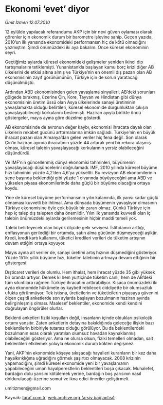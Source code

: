 # Ekonomi ‘evet’ diyor

*Ümit İzmen 12.07.2010*

<div class="yazi"><p>12 eylülde yapılacak referandumu AKP için bir nevi güven oylaması olarak görenler için ekonomik durum bir barometre işlevine sahip. Geçen yazıda, 2010’un ilk yarısında ekonomideki performansın hiç de kötü olmadığını yazmıştım. Şimdi önümüzdeki iki aya bakalım. Önce küresel ekonominin seyri. </p>
<p>Geçtiğimiz aylarda küresel ekonomideki gelişmeler yeniden ikinci dip tartışmalarını tetiklemişti. Yunanistan’da başlayan kamu borç krizi diğer AB ülkelerini de etkisi altına almış ve Türkiye’nin en önemli dış pazarı olan AB ekonomisinin zayıf görünümünün, Türkiye için de sorun yaratacağı düşünülmüştü. </p>
<p>Ardından ABD ekonomisinden gelen yavaşlama sinyalleri, AB’deki sorunları gölgede bırakmış, üzerine Çin, Kore, Tayvan ve Hindistan gibi dünya ekonomisinin üretim üssü olan Asya ülkelerinde sanayi üretiminin yavaşlamakta olduğu belirtileri, küresel ekonomide durgunluktan çıkışın yavaşlayabileceği korkularını beslemişti. Haziran ayıyla birlikte öncü göstergeler, mayıs ayına göre düzelme gösterdi. </p>
<p>AB ekonomisinde de avronun değer kaybı, ekonomisi ihracata dayalı olan ülkelerin rekabet gücünü arttırmalarına imkân sağladı. Türkiye’nin en büyük ihracat pazarı olan Almanya’dan gelen veriler hiç fena değil. Son olarak Çin’in haziran ayında ihracatının yüzde 44 artarak yeni bir rekora ulaşmış olması, küresel talebin yavaşlayacağı korkularının yersiz olabileceğini düşündürdü. </p>
<p>Ve IMF’nin güncellenmiş dünya ekonomisi tahminleri, büyümenin yavaşlayacağı düşüncelerini doğrulamadı. IMF, 2010 yılında küresel büyüme hızı tahminini yüzde 4,2’den 4,6’ya yükseltti. Bu revizyon AB ekonomilerinin sene başında beklendiği gibi yüzde 1 civarında büyüyeceğini ama ABD ve yükselen piyasa ekonomilerinde daha güçlü bir büyüme olacağını ortaya koydu. </p>
<p>Yine de küresel büyüme performansının yılın kalanında, ilk yarısı kadar güçlü olmaması kuvvetli bir ihtimal. Ama dünyada büyümenin yavaşlıyor olmasının Türkiye ekonomisine öyle çok büyük bir zararı olmaz. Çünkü Türkiye için hep iç talep dış talepten daha önemlidir. Yılın ilk yarısında kuvvetli olan iç talebin önümüzdeki aylarda gerilemesinin hiçbir maddi temeli yok. </p>
<p>Talebi belirleyecek olan büyük ölçüde gelir seviyesi. İstihdamın arttığı, enflasyonun gerilediği bir ortamda, satın alma gücünün düşmeyeceği aşikâr. Kredi, kredi kartı kullanımı, tüketici kredileri verileri de tüketim artışının devam ettiğini ortaya koyuyor. </p>
<p>Mayıs ayına ait veriler de, sanayi üretimi artış hızının düşmediğini gösteriyor. Yüzde 15’lik yıllık büyüme hızı, tüketim talebinin artmaya devam ettiğinin bir göstergesi. </p>
<p>Dışticaret verileri de olumlu. Hem ithalat, hem ihracat yüzde 35 gibi yüksek bir oranda artıyor. Demek ki hem yurtiçinde tüketim canlı, hem de AB’deki tüm sıkıntılara rağmen Türkiye ihracatını arttırabiliyor. Kısaca önümüzdeki iki ayda ekonomide hükümete oy kaybettirebilecek ciddiyette bir olumsuzluk ufukta görünmüyor. Tek istisna, üreticilerin ve tüketicilerin piyasaya güvenini ölçen çeşitli anketlerde son aylarda başlayan bozulmanın haziran ayında belirginleşmiş olması. Maalesef beklentiler, ekonomide kendi kendini doğrulayan öngörüler olurlar. </p>
<p>Beklenti anketleri fiziki koşulları değil, insanların içinde oldukları psikolojik ortamı yansıtır. Zaten anketlerin detayına bakıldığında geleceğe ilişkin bazı beklentilerin birbiriyle tutarsız olduğu görülüyor. Bu da beklentilerdeki bozulmanın esas olarak yaratılan olumsuz havadan kaynaklanmış olabileceğini gösteriyor. Ama ne olursa olsun, fiziki temelleri olmadan, salt beklentileri etkilemek yoluyla ekonomik durum kökten değişmez. </p>
<p>Yani, AKP’nin ekonomide köşeye sıkışacağı hayalleri kuranların bir kez daha hayalkırıklığına uğradığını görmek şaşırtıcı olmayacak. 2008 krizinin yapamadığını, şimdi küresel ekonomide yeni bir yavaşlamanın yapabileceğini uman hayalperestlerin beklentileri boşa çıkacak. Muhalefet, bardağın dolu yarısını kötülemek yerine, bardağın boş yarısının nasıl doldurulacağı üzerine somut ve ikna edici öneriler geliştirmeli. </p>
<p>umitizmen@gmail.com </p></div>

Kaynak: [taraf.com.tr](http://www.taraf.com.tr:80/umit-izmen/makale-ekonomi-evet-diyor.htm), [web.archive.org (arşiv bağlantısı)](http://web.archive.org/web/20100714155642/http://www.taraf.com.tr:80/umit-izmen/makale-ekonomi-evet-diyor.htm)
